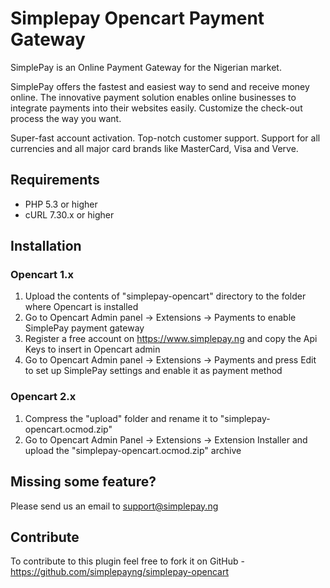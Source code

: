 # Simplepay Opencart Payment Gateway

SimplePay is an Online Payment Gateway for the Nigerian market.

SimplePay offers the fastest and easiest way to send and receive money online. The innovative payment solution enables online businesses to integrate payments into their websites easily. Customize the check-out process the way you want.

Super-fast account activation. Top-notch customer support. Support for all currencies and all major card brands like MasterCard, Visa and Verve.

## Requirements
* PHP 5.3 or higher
* cURL 7.30.x or higher

## Installation
### Opencart 1.x
1. Upload the contents of "simplepay-opencart" directory to the folder where Opencart is installed
2. Go to Opencart Admin panel -> Extensions -> Payments to enable SimplePay payment gateway
3. Register a free account on https://www.simplepay.ng and copy the Api Keys to insert in Opencart admin
4. Go to Opencart Admin panel -> Extensions -> Payments and press Edit to set up SimplePay settings and enable it as payment method

### Opencart 2.x
1. Compress the "upload" folder and rename it to "simplepay-opencart.ocmod.zip"
2. Go to Opencart Admin Panel -> Extensions -> Extension Installer and upload the "simplepay-opencart.ocmod.zip" archive

## Missing some feature?
Please send us an email to support@simplepay.ng

## Contribute
To contribute to this plugin feel free to fork it on GitHub - https://github.com/simplepayng/simplepay-opencart
